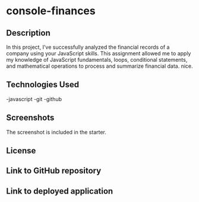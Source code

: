# console-finances

## Description
In this project, I've successfully analyzed the financial records of a company using your JavaScript skills. This assignment allowed me to apply my knowledge of JavaScript fundamentals, loops, conditional statements, and mathematical operations to process and summarize financial data. nice.

## Technologies Used
-javascript
-git
-github
## Screenshots
The screenshot is included in the starter.

## License 

## Link to GitHub repository

## Link to deployed application